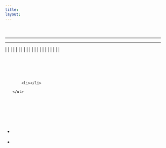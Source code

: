 ```yaml
---
title:
layout:
---
```

# 

<div class="infobox box text-center">
    <img src="" alt="" />
    <hr />
    <div class="row section-text text-left">
        <div class="col">
        <p><strong></strong></p>
        </div>
        <div class="col">
        <p><a href=""></a></p>
        </div>
    </div>
    <hr />
    <recipe></recipe>
</div>

|  |  |
|  |  |
|  |  |
|  |  |
|  |  |
|  |  |
|  |  |

<br />



<br />

<div class="row">
  <div class="col-sm-12 col-md">
    <img src="" class="img-fluid mx-auto" alt="">
  </div>
  <div class="col-sm-12 col-md">
    <p>   </p>
    <ul><br>
      
        <li></li>
      
    </ul>
  </div>
</div>

<br />  




<br />

<div class="row">
  <div class="col-sm-12 col-md">
    <img src="" class="img-fluid mx-auto" alt="">
  </div>
  <div class="col-sm-12 col-md">
    <br><br><br>
    <p> </p>
    <ul>
      <li> </li>
      <br>
      <li></li>
    </ul>
  </div>
</div>

<br />